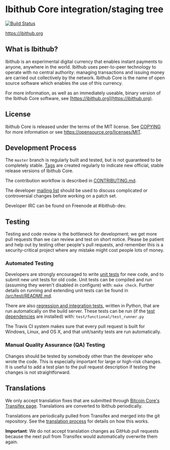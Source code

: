 Ibithub Core integration/staging tree
=====================================

[![Build Status](https://travis-ci.org/ibithub-project/ibithub.svg?branch=master)](https://travis-ci.org/ibithub-project/ibithub)

https://ibithub.org

What is Ibithub?
----------------

Ibithub is an experimental digital currency that enables instant payments to
anyone, anywhere in the world. Ibithub uses peer-to-peer technology to operate
with no central authority: managing transactions and issuing money are carried
out collectively by the network. Ibithub Core is the name of open source
software which enables the use of this currency.

For more information, as well as an immediately useable, binary version of
the Ibithub Core software, see [https://ibithub.org](https://ibithub.org).

License
-------

Ibithub Core is released under the terms of the MIT license. See [COPYING](COPYING) for more
information or see https://opensource.org/licenses/MIT.

Development Process
-------------------

The `master` branch is regularly built and tested, but is not guaranteed to be
completely stable. [Tags](https://github.com/ibithub-project/ibithub/tags) are created
regularly to indicate new official, stable release versions of Ibithub Core.

The contribution workflow is described in [CONTRIBUTING.md](CONTRIBUTING.md).

The developer [mailing list](https://groups.google.com/forum/#!forum/ibithub-dev)
should be used to discuss complicated or controversial changes before working
on a patch set.

Developer IRC can be found on Freenode at #ibithub-dev.

Testing
-------

Testing and code review is the bottleneck for development; we get more pull
requests than we can review and test on short notice. Please be patient and help out by testing
other people's pull requests, and remember this is a security-critical project where any mistake might cost people
lots of money.

### Automated Testing

Developers are strongly encouraged to write [unit tests](src/test/README.md) for new code, and to
submit new unit tests for old code. Unit tests can be compiled and run
(assuming they weren't disabled in configure) with: `make check`. Further details on running
and extending unit tests can be found in [/src/test/README.md](/src/test/README.md).

There are also [regression and integration tests](/test), written
in Python, that are run automatically on the build server.
These tests can be run (if the [test dependencies](/test) are installed) with: `test/functional/test_runner.py`

The Travis CI system makes sure that every pull request is built for Windows, Linux, and OS X, and that unit/sanity tests are run automatically.

### Manual Quality Assurance (QA) Testing

Changes should be tested by somebody other than the developer who wrote the
code. This is especially important for large or high-risk changes. It is useful
to add a test plan to the pull request description if testing the changes is
not straightforward.

Translations
------------

We only accept translation fixes that are submitted through [Bitcoin Core's Transifex page](https://www.transifex.com/projects/p/bitcoin/).
Translations are converted to Ibithub periodically.

Translations are periodically pulled from Transifex and merged into the git repository. See the
[translation process](doc/translation_process.md) for details on how this works.

**Important**: We do not accept translation changes as GitHub pull requests because the next
pull from Transifex would automatically overwrite them again.
